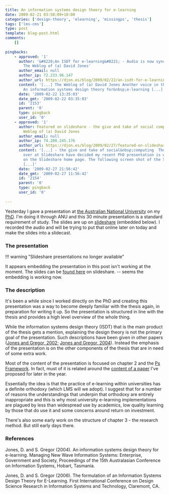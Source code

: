 ```yaml
---
title: An information systems design theory for e-learning
date: 2009-02-21 03:58:09+10:00
categories: ['design-theory', 'elearning', 'missingps', 'thesis']
tags: ['lms-cms']
type: post
template: blog-post.html
comments:
    []
    
pingbacks:
    - approved: '1'
      author: '&#8220;An ISDT for e-learning&#8221; - Audio is now synchronized &laquo;
        The Weblog of (a) David Jones'
      author_email: null
      author_ip: 72.233.96.147
      author_url: https://djon.es/blog/2009/02/22/an-isdt-for-e-learning-audio-is-now-synchronized/
      content: '[...] The Weblog of (a) David Jones Another voice in the blogosphere    &laquo;
        An information systems design theory for&nbsp;e-learning [...]'
      date: '2009-02-22 13:35:03'
      date_gmt: '2009-02-22 03:35:03'
      id: '2153'
      parent: '0'
      type: pingback
      user_id: '0'
    - approved: '1'
      author: Featured on slideshare - the give and take of social computing &laquo; The
        Weblog of (a) David Jones
      author_email: null
      author_ip: 74.200.245.176
      author_url: https://djon.es/blog/2009/02/27/featured-on-slideshare-the-give-and-take-of-social-computing/
      content: '[...] - the give and take of social&nbsp;computing  The editorial team
        over at Slideshare have decided my recent PhD presentation is worth of featuring
        on the Slideshare home page. The following screen shot of the Slideshare home
        [...]'
      date: '2009-02-27 21:56:42'
      date_gmt: '2009-02-27 11:56:42'
      id: '2154'
      parent: '0'
      type: pingback
      user_id: '0'
    
---
```

Yesterday I gave a presentation at [the Australian National University](http://www.anu.edu.au/) on my [PhD](/blog2/research/phd-thesis/). I'm doing it through ANU and this 30 minute presentation is a standard requirement of study. The slides are up on [slideshare](http://slideshare.net/) (embedded below). I recorded the audio and will be trying to put that online later on today and make the slides into a slidecast.

### The presentation

!!! warning "Slideshare presentations no longer available"

It appears embedding the presentation in this post isn't working at the moment. The slides can be [found here](http://www.slideshare.net/davidj/an-information-systems-design-theory-for-elearning) on slideshare. -- seems the embedding is working now.

### The description

It's been a while since I worked directly on the PhD and creating this presentation was a way to become deeply familiar with the thesis again, in preparation for writing it up. So the presentation is structured in line with the thesis and provides a high level overview of the whole thing.

While the information systems design theory (ISDT) that is the main product of the thesis gets a mention, explaining the design theory is not the primary goal of the presentation. Such descriptions have been given in other papers ([Jones and Gregor, 2002](https://djon.es/Publications/isdt.pdf); [Jones and Gregor, 2004](/blog2/publications/the-formulation-of-an-isdt-for-e-learning/)). Instead the emphasis of the presentation is on the other components of the thesis that are in need of some extra work.

Most of the content of the presentation is focused on chapter 2 and the [Ps Framework](/blog2/2009/02/16/frameworks-and-representation-tidy-versus-messy/). In fact, must of it is related around the [content of a paper](/blog2/2009/02/15/alternatives-for-the-institutional-implementation-of-e-learning-lessons-from-13-years-of-webfuse/) I've proposed for later in the year.

Essentially the idea is that the practice of e-learning within universities has a definite orthodoxy (which LMS will we adopt). I suggest that for a number of reasons the understandings that underpin that orthodoxy are entirely inappropriate and this is why most university e-learning implementations are plagued by less than widespread use by academics, low quality learning by those that do use it and some concerns around return on investment.

There's also some early work on the structure of chapter 3 - the research method. But still early days there.

### References

Jones, D. and S. Gregor (2004). An information systems design theory for e-learning. Managing New Wave Information Systems: Enterprise, Government and Society, Proceedings of the 15th Australasian Conference on Information Systems, Hobart, Tasmania.

Jones, D. and S. Gregor (2006). The formulation of an Information Systems Design Theory for E-Learning. First International Conference on Design Science Research in Information Systems and Technology, Claremont, CA.
